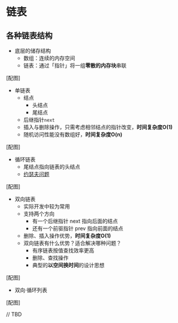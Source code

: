 # 链表

## 各种链表结构

* 底层的储存结构
    * 数组：连续的内存空间
    * 链表：通过「指针」将一组**零散的内存块**串联

[配图]

* 单链表
    * 结点
        * 头结点
        * 尾结点
    * 后继指针`next`
    * 插入与删除操作，只需考虑相邻结点的指针改变，**时间复杂度O(1)**
    * 随机访问性能没有数组好，**时间复杂度O(n)**
    

[配图]

* 循环链表
    * 尾结点指向链表的头结点
    * [约瑟夫问题](https://zh.wikipedia.org/wiki/%E7%BA%A6%E7%91%9F%E5%A4%AB%E6%96%AF%E9%97%AE%E9%A2%98)

[配图]

* 双向链表
  * 实际开发中较为常用
  * 支持两个方向
    * 有一个后继指针 next 指向后面的结点
    * 还有一个前驱指针 prev 指向前面的结点
  * 删除、插入操作优势，**时间复杂度O(1)**
  * 双向链表有什么优势？适合解决哪种问题？
    * 有序链表按值查找效率更高
    * 删除、查找操作
    * 典型的**以空间换时间**的设计思想

[配图]

* 双向·循环列表

[配图]

// TBD